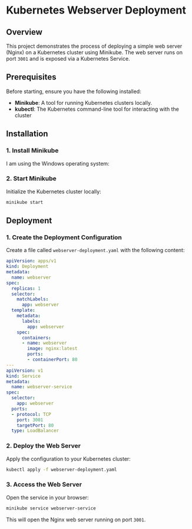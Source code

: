 # Kubernetes Webserver Deployment

## Overview
This project demonstrates the process of deploying a simple web server (Nginx) on a Kubernetes cluster using Minikube. The web server runs on port `3001` and is exposed via a Kubernetes Service.

## Prerequisites
Before starting, ensure you have the following installed:
- **Minikube**: A tool for running Kubernetes clusters locally.
- **kubectl**: The Kubernetes command-line tool for interacting with the cluster

## Installation

### 1. Install Minikube

I am using the Windows operating system:

### 2. Start Minikube

Initialize the Kubernetes cluster locally:
```bash
minikube start
```

## Deployment

### 1. Create the Deployment Configuration

Create a file called `webserver-deployment.yaml` with the following content:

```yaml
apiVersion: apps/v1
kind: Deployment
metadata:
  name: webserver
spec:
  replicas: 1
  selector:
    matchLabels:
      app: webserver
  template:
    metadata:
      labels:
        app: webserver
    spec:
      containers:
      - name: webserver
        image: nginx:latest
        ports:
        - containerPort: 80
---
apiVersion: v1
kind: Service
metadata:
  name: webserver-service
spec:
  selector:
    app: webserver
  ports:
  - protocol: TCP
    port: 3001
    targetPort: 80
  type: LoadBalancer
```

### 2. Deploy the Web Server

Apply the configuration to your Kubernetes cluster:
```bash
kubectl apply -f webserver-deployment.yaml
```

### 3. Access the Web Server

Open the service in your browser:
```bash
minikube service webserver-service
```

This will open the Nginx web server running on port `3001`.